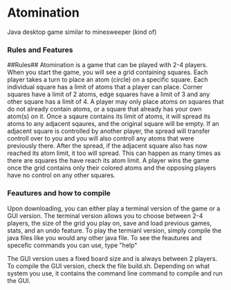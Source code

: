 # Atomination
Java desktop game similar to minesweeper (kind of)


### Rules and Features ####


##Rules##
Atomination is a game that can be played with 2-4 players. When you start the game, you will see a grid containing squares.
Each player takes a turn to place an atom (circle) on a specific square.
Each individual square has a limit of atoms that a player can place.
Corner squares have a limit of 2 atoms, edge squares have a limit of 3 and any other square has a limit of 4.
A player may only place atoms on squares that do not already contain atoms, or a square that already has your own atom(s) on it.
Once a sqaure contains its limit of atoms, it will spread its atoms to any adjacent sqaures, and the original square will be empty.
If an adjacent square is controlled by another player, the spread will transfer controll over to you and you will also controll any atoms that were previously there.
After the spread, if the adjacent square also has now reached its atom limit, it too will spread. This can happen as many times as there are squares the have reach its atom limit.
A player wins the game once the grid contains only their colored atoms and the opposing players have no control on any other squares.


### Feautures and how to compile ##
Upon downloading, you can either play a terminal version of the game or a GUI version.
The terminal version allows you to choose between 2-4 players, the size of the grid you play on, save and load previous games, stats, and an undo feature.
To play the termianl version, simply compile the java files like you would any other java file.
To see the feautures and specefic commands you can use, type "help"

The GUI version uses a fixed board size and is always between 2 players. 
To compile the GUI version, check the file build.sh. Depending on what system you use, it contains the command line command to compile and run the GUI. 

